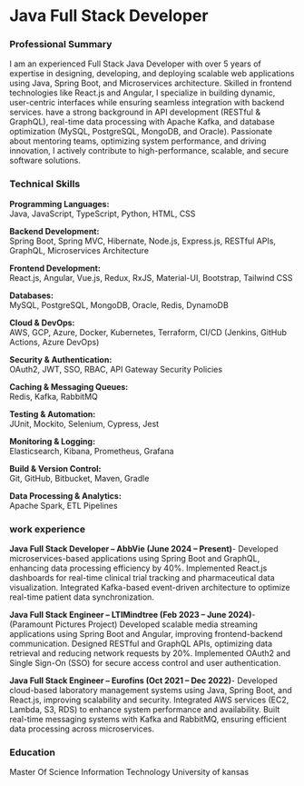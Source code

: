 # Java Full Stack Developer

### Professional Summary

I am an experienced Full Stack Java Developer with over 5 years of expertise in designing, developing, and deploying scalable web applications using Java, Spring Boot, and Microservices architecture. Skilled in frontend technologies like React.js and Angular, I specialize in building dynamic, user-centric interfaces while ensuring seamless integration with backend services. have a strong background in API development (RESTful & GraphQL), real-time data processing with Apache Kafka, and database optimization (MySQL, PostgreSQL, MongoDB, and Oracle). Passionate about mentoring teams, optimizing system performance, and driving innovation, I actively contribute to high-performance, scalable, and secure software solutions.

### Technical Skills

**Programming Languages:**  
Java, JavaScript, TypeScript, Python, HTML, CSS  

**Backend Development:**  
Spring Boot, Spring MVC, Hibernate, Node.js, Express.js, RESTful APIs, GraphQL, Microservices Architecture  

**Frontend Development:**  
React.js, Angular, Vue.js, Redux, RxJS, Material-UI, Bootstrap, Tailwind CSS  

**Databases:**  
MySQL, PostgreSQL, MongoDB, Oracle, Redis, DynamoDB  

**Cloud & DevOps:**  
AWS, GCP, Azure, Docker, Kubernetes, Terraform, CI/CD (Jenkins, GitHub Actions, Azure DevOps)  

**Security & Authentication:**  
OAuth2, JWT, SSO, RBAC, API Gateway Security Policies  

**Caching & Messaging Queues:**  
Redis, Kafka, RabbitMQ  

**Testing & Automation:**  
JUnit, Mockito, Selenium, Cypress, Jest  

**Monitoring & Logging:**  
Elasticsearch, Kibana, Prometheus, Grafana  

**Build & Version Control:**  
Git, GitHub, Bitbucket, Maven, Gradle  

**Data Processing & Analytics:**  
Apache Spark, ETL Pipelines  

### work experience

**Java Full Stack Developer – AbbVie (June 2024 – Present)**-
Developed microservices-based applications using Spring Boot and GraphQL, enhancing data processing efficiency by 40%.
Implemented React.js dashboards for real-time clinical trial tracking and pharmaceutical data visualization.
Integrated Kafka-based event-driven architecture to optimize real-time patient data synchronization.

**Java Full Stack Engineer – LTIMindtree (Feb 2023 – June 2024)**- (Paramount Pictures Project)
Developed scalable media streaming applications using Spring Boot and Angular, improving frontend-backend communication.
Designed RESTful and GraphQL APIs, optimizing data retrieval and reducing network requests by 20%.
Implemented OAuth2 and Single Sign-On (SSO) for secure access control and user authentication.

**Java Full Stack Engineer – Eurofins (Oct 2021 – Dec 2022)**-
Developed cloud-based laboratory management systems using Java, Spring Boot, and React.js, improving scalability and security.
Integrated AWS services (EC2, Lambda, S3, RDS) to enhance system performance and availability.
Built real-time messaging systems with Kafka and RabbitMQ, ensuring efficient data processing across microservices.

### Education
 
Master Of Science Information Technology      University of kansas
